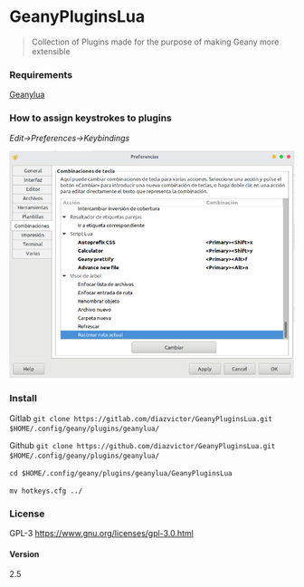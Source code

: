 # GeanyPluginsLua

> Collection of Plugins made for the purpose of making Geany more extensible

### Requirements

[Geanylua](https://github.com/geany/geany-plugins/tree/master/geanylua)

### How to assign keystrokes to plugins

*Edit->Preferences->Keybindings*

![](keybindings.png) 

### Install

Gitlab
`git clone https://gitlab.com/diazvictor/GeanyPluginsLua.git $HOME/.config/geany/plugins/geanylua/`

Github
`git clone https://github.com/diazvictor/GeanyPluginsLua.git $HOME/.config/geany/plugins/geanylua/`

`cd $HOME/.config/geany/plugins/geanylua/GeanyPluginsLua`

`mv hotkeys.cfg ../`

### License

GPL-3 <https://www.gnu.org/licenses/gpl-3.0.html>

#### Version

2.5
